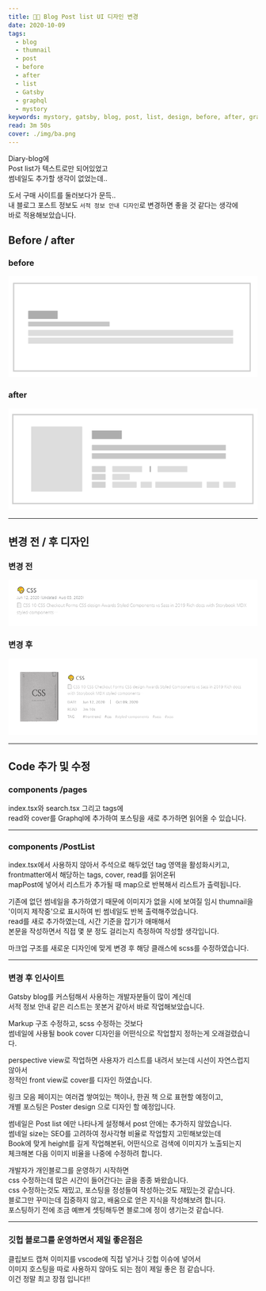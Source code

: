 ```yaml
---
title: 🧚📝 Blog Post list UI 디자인 변경
date: 2020-10-09
tags:
  - blog
  - thumnail
  - post
  - before
  - after
  - list
  - Gatsby
  - graphql
  - mystory
keywords: mystory, gatsby, blog, post, list, design, before, after, graphql, thumnail
read: 3m 50s
cover: ./img/ba.png
---
```



Diary-blog에  
Post list가 텍스트로만 되어있었고  
썸네일도 추가할 생각이 없었는데..  

도서 구매 사이트를 둘러보다가 문득..  
내 블로그 포스트 정보도 `서적 정보 안내 디자인`로 변경하면 좋을 것 같다는 생각에  
바로 적용해보았습니다.

## Before / after

### before
![](img/2020-10-09-20-44-14.png)

### after
![](img/2020-10-09-20-44-39.png)

<hr/>

## 변경 전 / 후 디자인

### 변경 전
![](img/2020-10-09-20-21-15.png)

### 변경 후
![](img/2020-10-09-20-16-57.png)

<hr/>

## Code 추가 및 수정

### components /pages  
index.tsx와 search.tsx 그리고 tags에  
read와 cover를 Graphql에 추가하여 포스팅을 새로 추가하면 읽어올 수 있습니다.

<hr/>

### components /PostList
index.tsx에서 사용하지 않아서 주석으로 해두었던 tag 영역을 활성화시키고,  
frontmatter에서 해당하는 tags, cover, read를 읽어온뒤  
mapPost에 넣어서 리스트가 추가될 때 map으로 반복해서 리스트가 출력됩니다.  

기존에 없던 썸네일을 추가하였기 때문에 이미지가 없을 시에 보여질 임시 thumnail을  
'이미지 제작중'으로 표시하여 빈 썸네일도 반복 출력해주었습니다.  
read를 새로 추가하였는데, 시간 기준을 잡기가 애매해서  
본문을 작성하면서 직접 몇 분 정도 걸리는지 측정하여 작성할 생각입니다.

마크업 구조를 새로운 디자인에 맞게 변경 후 해당 클래스에 scss를 수정하였습니다.

<hr/>

### 변경 후 인사이트

Gatsby blog를 커스텀해서 사용하는 개발자분들이 많이 계신데  
서적 정보 안내 같은 리스트는 못본거 같아서 바로 작업해보았습니다.

Markup 구조 수정하고, scss 수정하는 것보다  
썸네일에 사용될 book cover 디자인을 어떤식으로 작업할지 정하는게 오래걸렸습니다.

perspective view로 작업하면 사용자가 리스트를 내려서 보는데 시선이 자연스럽지 않아서  
정적인 front view로 cover를 디자인 하였습니다. 

링크 모음 페이지는 여러겹 쌓여있는 책이나, 한권 책 으로 표현할 예정이고,  
개별 포스팅은 Poster design 으로 디자인 할 예정입니다.

썸네일은 Post list 에만 나타나게 설정해서 post 안에는 추가하지 않았습니다.  
썸네일 size는 SEO를 고려하여 정사각형 비율로 작업할지 고민해보았는데  
Book에 맞게 height를 길게 작업해본뒤, 어떤식으로 검색에 이미지가 노출되는지  
체크해본 다음 이미지 비율을 나중에 수정하려 합니다.

개발자가 개인블로그를 운영하기 시작하면  
css 수정하는데 많은 시간이 들어간다는 글을 종종 봐왔습니다.  
css 수정하는것도 재밌고, 포스팅을 정성들여 작성하는것도 재밌는것 같습니다.  
블로그만 꾸미는데 집중하지 않고, 배움으로 얻은 지식을 작성해보려 합니다.  
포스팅하기 전에 조금 예쁘게 셋팅해두면 블로그에 정이 생기는것 같습니다.

<hr/>

### 깃헙 블로그를 운영하면서 제일 좋은점은
클립보드 캡쳐 이미지를 vscode에 직접 넣거나 깃헙 이슈에 넣어서  
이미지 호스팅을 따로 사용하지 않아도 되는 점이 제일 좋은 점 같습니다.  
이건 정말 최고 장점 입니다!! 




